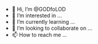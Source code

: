 - 👋 Hi, I’m @GODfoLOD
- 👀 I’m interested in ...
- 🌱 I’m currently learning ...
- 💞️ I’m looking to collaborate on ...
- 📫 How to reach me ...

<!---
GODfoLOD/GODfoLOD is a ✨ special ✨ repository because its `README.md` (this file) appears on your GitHub profile.
You can click the Preview link to take a look at your changes.
--->

